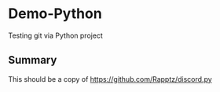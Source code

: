 # Demo-Python
Testing git via Python project

## Summary
This should be a copy of https://github.com/Rapptz/discord.py